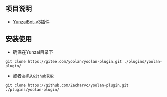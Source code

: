 ## 项目说明
 - [YunzaiBot-v3](https://github.com/Le-niao/Yunzai-Bot)插件
## 安装使用
 - 确保在Yunzai目录下
```
git clone https://gitee.com/yoolan/yoolan-plugin.git ./plugins/yoolan-plugin/
```
 - 或者`选择从Github获取`
```
git clone https://github.com/Zacharvc/yoolan-plugin.git ./plugins/yoolan-plugin/
```